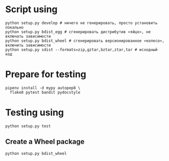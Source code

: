 # Script using

```shell
python setup.py develop # ничего не генерировать, просто установить локально 
python setup.py bdist_egg # сгенерировать дистрибутив «яйцо», не включать зависимости
python setup.py bdist_wheel # сгенерировать версионированное «колесо», включить зависимости
python setup.py sdist --formats=zip,gztar,bztar,ztar,tar # исходный код
```
# Prepare for testing
    
```shell    
pipenv install -d mypy autopep8 \
  flake8 pytest bandit pydocstyle
```

# Testing using

```shell
python setup.py test
```

## Create a Wheel package

```shell
python setup.py bdist_wheel
```
